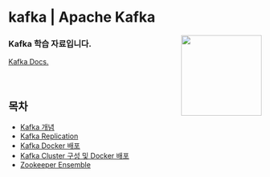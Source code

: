 # kafka | Apache Kafka

<img align="right" src="https://github.com/jeongwon201/kafka/assets/81132541/5b1cc944-68aa-4f12-bafc-ba62cf6dca64" width="160px"/>
<h3 align="left">Kafka 학습 자료입니다.</h3>
<a href="https://kafka.apache.org/documentation/">Kafka Docs.</a>
<br />
<br />
<br />

## 목차

- <a href="https://github.com/jeongwon201/kafka/tree/main/kafka-concept">Kafka 개념</a>
- <a href="https://github.com/jeongwon201/kafka/tree/main/kafka-replication">Kafka Replication</a>
- <a href="https://github.com/jeongwon201/kafka/tree/main/deploy-kafka-docker-container">Kafka Docker 배포</a>
- <a href="https://github.com/jeongwon201/kafka/tree/main/deploy-kafka-cluster-docker-container">Kafka Cluster 구성 및 Docker 배포</a>
- <a href="https://github.com/jeongwon201/kafka/tree/main/zookeeper-ensemble">Zookeeper Ensemble</a>

